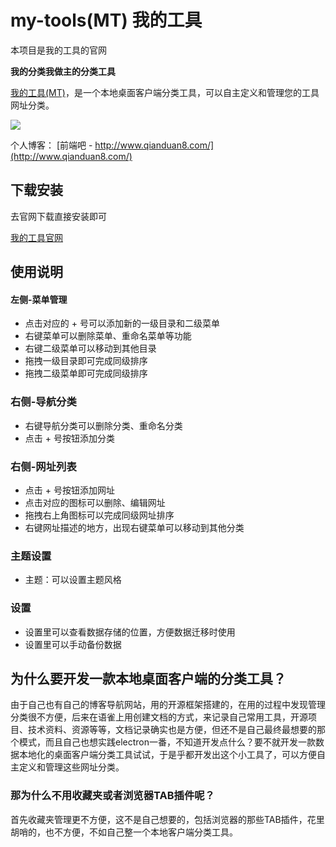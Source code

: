 # my-tools(MT)  我的工具 

本项目是我的工具的官网

**我的分类我做主的分类工具**

[我的工具(MT)](https://github.com/msyuan/my-tools)，是一个本地桌面客户端分类工具，可以自主定义和管理您的工具网址分类。

![](../help/images/explain-01.png)


个人博客： [前端吧 - http://www.qianduan8.com/](http://www.qianduan8.com/) 


## 下载安装

去官网下载直接安装即可

[我的工具官网](http://www.qianduan8.com/?_blank)

## 使用说明

#### 左侧-菜单管理

* 点击对应的 + 号可以添加新的一级目录和二级菜单
* 右键菜单可以删除菜单、重命名菜单等功能
* 右键二级菜单可以移动到其他目录
* 拖拽一级目录即可完成同级排序
* 拖拽二级菜单即可完成同级排序


### 右侧-导航分类

* 右键导航分类可以删除分类、重命名分类
* 点击 + 号按钮添加分类

### 右侧-网址列表

* 点击 + 号按钮添加网址
* 点击对应的图标可以删除、编辑网址
* 拖拽右上角图标可以完成同级网址排序
* 右键网址描述的地方，出现右键菜单可以移动到其他分类

### 主题设置

* 主题：可以设置主题风格

### 设置

* 设置里可以查看数据存储的位置，方便数据迁移时使用
* 设置里可以手动备份数据

## 为什么要开发一款本地桌面客户端的分类工具？

由于自己也有自己的博客导航网站，用的开源框架搭建的，在用的过程中发现管理分类很不方便，后来在语雀上用创建文档的方式，来记录自己常用工具，开源项目、技术资料、资源等等，文档记录确实也是方便，但还不是自己最终最想要的那个模式，而且自己也想实践electron一番，不知道开发点什么？要不就开发一款数据本地化的桌面客户端分类工具试试，于是乎都开发出这个小工具了，可以方便自主定义和管理这些网址分类。

### 那为什么不用收藏夹或者浏览器TAB插件呢？

首先收藏夹管理更不方便，这不是自己想要的，包括浏览器的那些TAB插件，花里胡哨的，也不方便，不如自己整一个本地客户端分类工具。
